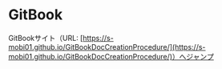  # GitBook
GitBookサイト（URL: [https://s-mobi01.github.io/GitBookDocCreationProcedure/](https://s-mobi01.github.io/GitBookDocCreationProcedure/)）へジャンプ
